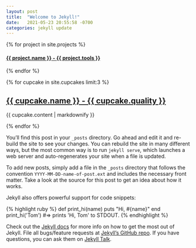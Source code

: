 ```yaml
---
layout: post
title:  "Welcome to Jekyll!"
date:   2021-05-23 20:55:58 -0700
categories: jekyll update
---
```

<!-- list the projects --> 
{% for project in site.projects %}
 <h4>
    <a href="{{ project.url }}">
      {{ project.name }} - {{ project.tools }}
    </a>
 </h4>
 {% endfor %}

{% for cupcake in site.cupcakes limit:3 %}
  <h2>
    <a href="{{ cupcake.url }}">
      {{ cupcake.name }} - {{ cupcake.quality }}
    </a>
  </h2>
  <p>{{ cupcake.content | markdownify }}</p>
{% endfor %}

You’ll find this post in your `_posts` directory. Go ahead and edit it and re-build the site to see your changes. You can rebuild the site in many different ways, but the most common way is to run `jekyll serve`, which launches a web server and auto-regenerates your site when a file is updated.

To add new posts, simply add a file in the `_posts` directory that follows the convention `YYYY-MM-DD-name-of-post.ext` and includes the necessary front matter. Take a look at the source for this post to get an idea about how it works.

Jekyll also offers powerful support for code snippets:

{% highlight ruby %}
def print_hi(name)
  puts "Hi, #{name}"
end
print_hi('Tom')
#=> prints 'Hi, Tom' to STDOUT.
{% endhighlight %}

Check out the [Jekyll docs][jekyll-docs] for more info on how to get the most out of Jekyll. File all bugs/feature requests at [Jekyll’s GitHub repo][jekyll-gh]. If you have questions, you can ask them on [Jekyll Talk][jekyll-talk].

[jekyll-docs]: https://jekyllrb.com/docs/home
[jekyll-gh]:   https://github.com/jekyll/jekyll
[jekyll-talk]: https://talk.jekyllrb.com/

